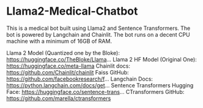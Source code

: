 # Llama2-Medical-Chatbot
This is a medical bot built using Llama2 and Sentence Transformers. The bot is powered by Langchain and Chainlit. The bot runs on a decent CPU machine with a minimum of 16GB of RAM.

Llama 2 Model (Quantized one by the Bloke): https://huggingface.co/TheBloke/Llama...
Llama 2 HF Model (Original One): https://huggingface.co/meta-llama
Chainlit docs: https://github.com/Chainlit/chainlit
Faiss GitHub: https://github.com/facebookresearch/f...
Langchain Docs: https://python.langchain.com/docs/get...
Sentence Transformers Hugging Face: https://huggingface.co/sentence-trans...
CTransformers GitHub: https://github.com/marella/ctransformers
